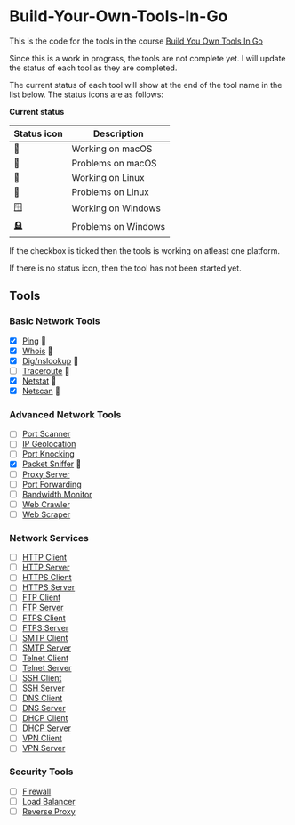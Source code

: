 # Build-Your-Own-Tools-In-Go

This is the code for the tools in the course [Build You Own Tools In Go](https://codedeviate.github.io/aicollection/go-build-your-own-tools.html)

Since this is a work in prograss, the tools are not complete yet. I will update the status of each tool as they are completed.

The current status of each tool will show at the end of the tool name in the list below. The status icons are as follows:

**Current status**

| Status icon   | Description         |
| ------------- | ------------------- |
| :green_apple: | Working on macOS    |
| :apple:       | Problems on macOS   |
| :penguin:     | Working on Linux    |
| :chicken:     | Problems on Linux   |
| :window:     | Working on Windows  |
| :headstone:   | Problems on Windows |

If the checkbox is ticked then the tools is working on atleast one platform.

If there is no status icon, then the tool has not been started yet.

## Tools

### Basic Network Tools
- [x] [Ping](./ping) :green_apple:
- [x] [Whois](./whois) :green_apple:
- [x] [Dig/nslookup](./dnslookup) :green_apple:
- [ ] [Traceroute](./traceroute) :apple:
- [x] [Netstat](./netstat) :green_apple:
- [x] [Netscan](./netscan) :green_apple:

### Advanced Network Tools
- [ ] [Port Scanner](./portscanner)
- [ ] [IP Geolocation](./ipgeolocation)
- [ ] [Port Knocking](./portknocking)
- [x] [Packet Sniffer](./packetsniffer) :green_apple:
- [ ] [Proxy Server](./proxyserver)
- [ ] [Port Forwarding](./portforwarding)
- [ ] [Bandwidth Monitor](./bandwidthmonitor)
- [ ] [Web Crawler](./webcrawler)
- [ ] [Web Scraper](./webscraper)

### Network Services
- [ ] [HTTP Client](./httpclient)
- [ ] [HTTP Server](./httpserver)
- [ ] [HTTPS Client](./httpsclient)
- [ ] [HTTPS Server](./httpsserver)
- [ ] [FTP Client](./ftpclient)
- [ ] [FTP Server](./ftpserver)
- [ ] [FTPS Client](./ftpsclient)
- [ ] [FTPS Server](./ftpsserver)
- [ ] [SMTP Client](./smtpclient)
- [ ] [SMTP Server](./smtpserver)
- [ ] [Telnet Client](./telnetclient)
- [ ] [Telnet Server](./telnetserver)
- [ ] [SSH Client](./sshclient)
- [ ] [SSH Server](./sshserver)
- [ ] [DNS Client](./dnsclient)
- [ ] [DNS Server](./dnsserver)
- [ ] [DHCP Client](./dhcpclient)
- [ ] [DHCP Server](./dhcpserver)
- [ ] [VPN Client](./vpnclient)
- [ ] [VPN Server](./vpnserver)

### Security Tools
- [ ] [Firewall](./firewall)
- [ ] [Load Balancer](./loadbalancer)
- [ ] [Reverse Proxy](./reverseproxy)
